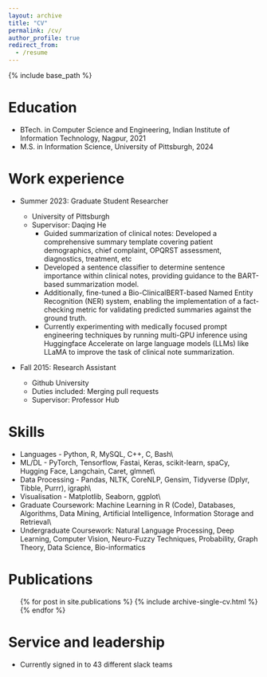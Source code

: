 ```yaml
---
layout: archive
title: "CV"
permalink: /cv/
author_profile: true
redirect_from:
  - /resume
---
```


{% include base_path %}

Education
======
* BTech. in Computer Science and Engineering, Indian Institute of Information Technology, Nagpur, 2021
* M.S. in Information Science, University of Pittsburgh, 2024 

Work experience
======
* Summer 2023: Graduate Student Researcher
  * University of Pittsburgh
  * Supervisor: Daqing He
    *  Guided summarization of clinical notes: Developed a comprehensive summary template covering patient demographics, chief complaint, OPQRST assessment, diagnostics, treatment, etc
    * Developed a sentence classifier to determine sentence importance within clinical notes, providing guidance to the BART-based summarization model.
    * Additionally, fine-tuned a Bio-ClinicalBERT-based Named Entity Recognition (NER) system, enabling the implementation of a fact-checking metric for validating predicted summaries against the ground truth.
    * Currently experimenting with medically focused prompt engineering techniques by running multi-GPU inference using Huggingface Accelerate on large language models (LLMs) like LLaMA to improve the task of clinical note summarization.

* Fall 2015: Research Assistant
  * Github University
  * Duties included: Merging pull requests
  * Supervisor: Professor Hub
  
Skills
======
* Languages - Python, R, MySQL, C++, C, Bash\
* ML/DL - PyTorch, Tensorflow, Fastai, Keras, scikit-learn, spaCy, Hugging Face, Langchain, Caret, glmnet\
* Data Processing - Pandas, NLTK, CoreNLP, Gensim, Tidyverse (Dplyr, Tibble, Purrr), igraph\
* Visualisation - Matplotlib, Seaborn, ggplot\
* Graduate Coursework: Machine Learning in R (Code), Databases, Algorithms, Data Mining, Artificial Intelligence, Information Storage and Retrieval\
* Undergraduate Coursework: Natural
Language Processing, Deep Learning, Computer Vision, Neuro-Fuzzy Techniques, Probability, Graph Theory, Data Science, Bio-informatics

Publications
======
  <ul>{% for post in site.publications %}
    {% include archive-single-cv.html %}
  {% endfor %}</ul>
  
<!-- Talks
======
  <ul>{% for post in site.talks %}
    {% include archive-single-talk-cv.html %}
  {% endfor %}</ul>
  
Teaching
======
  <ul>{% for post in site.teaching %}
    {% include archive-single-cv.html %}
  {% endfor %}</ul> -->
  
Service and leadership
======
* Currently signed in to 43 different slack teams
